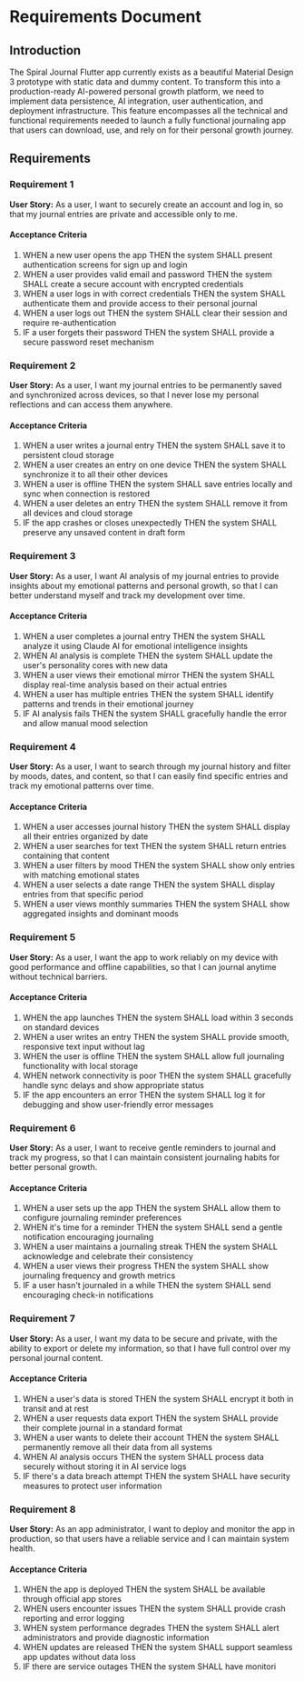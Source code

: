 # Requirements Document

## Introduction

The Spiral Journal Flutter app currently exists as a beautiful Material Design 3 prototype with static data and dummy content. To transform this into a production-ready AI-powered personal growth platform, we need to implement data persistence, AI integration, user authentication, and deployment infrastructure. This feature encompasses all the technical and functional requirements needed to launch a fully functional journaling app that users can download, use, and rely on for their personal growth journey.

## Requirements

### Requirement 1

**User Story:** As a user, I want to securely create an account and log in, so that my journal entries are private and accessible only to me.

#### Acceptance Criteria

1. WHEN a new user opens the app THEN the system SHALL present authentication screens for sign up and login
2. WHEN a user provides valid email and password THEN the system SHALL create a secure account with encrypted credentials
3. WHEN a user logs in with correct credentials THEN the system SHALL authenticate them and provide access to their personal journal
4. WHEN a user logs out THEN the system SHALL clear their session and require re-authentication
5. IF a user forgets their password THEN the system SHALL provide a secure password reset mechanism

### Requirement 2

**User Story:** As a user, I want my journal entries to be permanently saved and synchronized across devices, so that I never lose my personal reflections and can access them anywhere.

#### Acceptance Criteria

1. WHEN a user writes a journal entry THEN the system SHALL save it to persistent cloud storage
2. WHEN a user creates an entry on one device THEN the system SHALL synchronize it to all their other devices
3. WHEN a user is offline THEN the system SHALL save entries locally and sync when connection is restored
4. WHEN a user deletes an entry THEN the system SHALL remove it from all devices and cloud storage
5. IF the app crashes or closes unexpectedly THEN the system SHALL preserve any unsaved content in draft form

### Requirement 3

**User Story:** As a user, I want AI analysis of my journal entries to provide insights about my emotional patterns and personal growth, so that I can better understand myself and track my development over time.

#### Acceptance Criteria

1. WHEN a user completes a journal entry THEN the system SHALL analyze it using Claude AI for emotional intelligence insights
2. WHEN AI analysis is complete THEN the system SHALL update the user's personality cores with new data
3. WHEN a user views their emotional mirror THEN the system SHALL display real-time analysis based on their actual entries
4. WHEN a user has multiple entries THEN the system SHALL identify patterns and trends in their emotional journey
5. IF AI analysis fails THEN the system SHALL gracefully handle the error and allow manual mood selection

### Requirement 4

**User Story:** As a user, I want to search through my journal history and filter by moods, dates, and content, so that I can easily find specific entries and track my emotional patterns over time.

#### Acceptance Criteria

1. WHEN a user accesses journal history THEN the system SHALL display all their entries organized by date
2. WHEN a user searches for text THEN the system SHALL return entries containing that content
3. WHEN a user filters by mood THEN the system SHALL show only entries with matching emotional states
4. WHEN a user selects a date range THEN the system SHALL display entries from that specific period
5. WHEN a user views monthly summaries THEN the system SHALL show aggregated insights and dominant moods

### Requirement 5

**User Story:** As a user, I want the app to work reliably on my device with good performance and offline capabilities, so that I can journal anytime without technical barriers.

#### Acceptance Criteria

1. WHEN the app launches THEN the system SHALL load within 3 seconds on standard devices
2. WHEN a user writes an entry THEN the system SHALL provide smooth, responsive text input without lag
3. WHEN the user is offline THEN the system SHALL allow full journaling functionality with local storage
4. WHEN network connectivity is poor THEN the system SHALL gracefully handle sync delays and show appropriate status
5. IF the app encounters an error THEN the system SHALL log it for debugging and show user-friendly error messages

### Requirement 6

**User Story:** As a user, I want to receive gentle reminders to journal and track my progress, so that I can maintain consistent journaling habits for better personal growth.

#### Acceptance Criteria

1. WHEN a user sets up the app THEN the system SHALL allow them to configure journaling reminder preferences
2. WHEN it's time for a reminder THEN the system SHALL send a gentle notification encouraging journaling
3. WHEN a user maintains a journaling streak THEN the system SHALL acknowledge and celebrate their consistency
4. WHEN a user views their progress THEN the system SHALL show journaling frequency and growth metrics
5. IF a user hasn't journaled in a while THEN the system SHALL send encouraging check-in notifications

### Requirement 7

**User Story:** As a user, I want my data to be secure and private, with the ability to export or delete my information, so that I have full control over my personal journal content.

#### Acceptance Criteria

1. WHEN a user's data is stored THEN the system SHALL encrypt it both in transit and at rest
2. WHEN a user requests data export THEN the system SHALL provide their complete journal in a standard format
3. WHEN a user wants to delete their account THEN the system SHALL permanently remove all their data from all systems
4. WHEN AI analysis occurs THEN the system SHALL process data securely without storing it in AI service logs
5. IF there's a data breach attempt THEN the system SHALL have security measures to protect user information

### Requirement 8

**User Story:** As an app administrator, I want to deploy and monitor the app in production, so that users have a reliable service and I can maintain system health.

#### Acceptance Criteria

1. WHEN the app is deployed THEN the system SHALL be available through official app stores
2. WHEN users encounter issues THEN the system SHALL provide crash reporting and error logging
3. WHEN system performance degrades THEN the system SHALL alert administrators and provide diagnostic information
4. WHEN updates are released THEN the system SHALL support seamless app updates without data loss
5. IF there are service outages THEN the system SHALL have monitori
